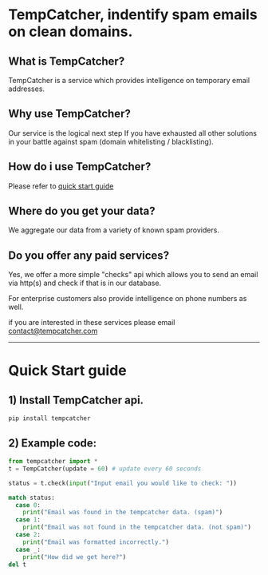 # TempCatcher, indentify spam emails on clean domains.

## What is TempCatcher?
TempCatcher is a service which provides intelligence on temporary email addresses.

## Why use TempCatcher? 
Our service is the logical next step If you have exhausted all other solutions in your battle against spam (domain whitelisting / blacklisting).

## How do i use TempCatcher?
Please refer to [quick start guide](https://github.com/tempcacher/tempcatcher/README.md#quick-start-guide)

## Where do you get your data?
We aggregate our data from a variety of known spam providers.

## Do you offer any paid services?
Yes, we offer a more simple "checks" api which allows you to send an email via http(s) and check if that is in our database.

For enterprise customers also provide intelligence on phone numbers as well.

if you are interested in these services please email contact@tempcatcher.com

---

# Quick Start guide
## 1) Install TempCatcher api.

`pip install tempcatcher`

## 2) Example code:
```python
from tempcatcher import *
t = TempCatcher(update = 60) # update every 60 seconds

status = t.check(input("Input email you would like to check: "))

match status:
  case 0:
    print("Email was found in the tempcatcher data. (spam)")
  case 1:
    print("Email was not found in the tempcatcher data. (not spam)")
  case 2:
    print("Email was formatted incorrectly.")
  case _:
    print("How did we get here?")
del t
```
